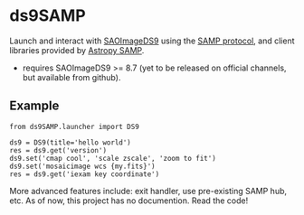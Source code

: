 ds9SAMP
=======

Launch and interact with [SAOImageDS9](https://github.com/SAOImageDS9/SAOImageDS9) using the [SAMP protocol](http://www.ivoa.net/Documents/latest/SAMP.html), and client libraries provided by [Astropy SAMP](https://docs.astropy.org/en/stable/samp/index.html).

- requires SAOImageDS9 >= 8.7 (yet to be released on official channels, but available from github).

Example
-------

```
from ds9SAMP.launcher import DS9

ds9 = DS9(title='hello world')
res = ds9.get('version')
ds9.set('cmap cool', 'scale zscale', 'zoom to fit')
ds9.set('mosaicimage wcs {my.fits}')
res = ds9.get('iexam key coordinate')
```

More advanced features include: exit handler, use pre-existing SAMP hub, etc.
As of now, this project has no documention. Read the code!

